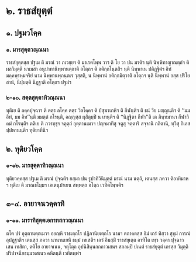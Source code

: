 <h1>๒. ราธสํยุตฺตํ</h1>
<h2>๑. ปฐมวโคฺค</h2>
<h3>๑. มารสุตฺตวณฺณนา</h3>
<p> ราธสํยุตฺตสฺส   ปฐเม ติ มรณํ วา ภเวยฺยฯ ติ มาเรตโพฺพ วาฯ ติ โย วา ปน มรติฯ นฺติ นิพฺพิทาญาณตฺถํฯ ติ ผลวิมุตฺติ นาเมสา อนุปาทานิพฺพานตฺถาติ อโตฺถฯ ติ  อติกฺกโนฺตสิฯ นฺติ นิพฺพาเน ปติฎฺฐิตํฯ อิทํ มคฺคพฺรหฺมจริยํ นาม นิพฺพานพฺภนฺตเร วุสฺสติ, น นิพฺพานํ อติกฺกมิตฺวาติ อโตฺถฯ นฺติ นิพฺพานํ อสฺส ปริโยสานํ, นิปฺผตฺติ นิฎฺฐาติ อโตฺถฯ ปฐมํฯ</p>


<h3>๒-๑๐. สตฺตสุตฺตาทิวณฺณนา</h3>
<p> ทุติเย ติ ลคฺคปุจฺฉาฯ ติ ตตฺร ลโคฺค ตตฺร วิลโคฺคฯ ติ ปํสุฆรเกหิฯ ติ กีฬนฺติฯ ติ ธนํ วิย มญฺญนฺติฯ ติ ‘‘มม อิทํ, มม อิท’’นฺติ มมตฺตํ กโรนฺติ, อญฺญสฺส ผุสิตุมฺปิ น เทนฺติฯ ติ ‘‘นิฎฺฐิตา กีฬา’’ติ เต ภินฺทมานา กีฬาวิคมํ กโรนฺติฯ ตติเย ติ ภวรชฺชุฯ จตุตฺถํ อุตฺตานเมวฯ ปญฺจมาทีสุ จตูสุ จตฺตาริ สจฺจานิ กถิตานิ, ทฺวีสุ กิเลสปฺปหานนฺติฯ ทุติยาทีนิฯ</p>

</p>


<h2>๒. ทุติยวโคฺค</h2>
<h3>๑-๑๒. มารสุตฺตาทิวณฺณนา</h3>
<p> ทุติยวคฺคสฺส  ปฐเม ติ มรณํ ปุจฺฉติฯ ยสฺมา ปน รูปาทิวินิมุตฺตํ มรณํ นาม นตฺถิ, เตนสฺส ภควา ติอาทิมาห ฯ ทุติเย ติ มรณธโมฺมฯ เอเตนุปาเยน สพฺพตฺถ อโตฺถ เวทิตโพฺพติฯ</p>

</p>


<h2>๓-๔. อายาจนวคฺคาทิ</h2>
<h3>๑-๑๑. มาราทิสุตฺตเอกาทสกวณฺณนา</h3>
<p> ตโต  ปรํ อุตฺตานตฺถเมวฯ อยญฺหิ ราธเตฺถโร ปฎิภานิยเตฺถโร นามฯ ตถาคตสฺส อิมํ เถรํ ทิสฺวา สุขุมํ การณํ อุปฎฺฐาติฯ เตนสฺส ภควา นานานเยหิ ธมฺมํ เทเสติฯ เอวํ อิมสฺมิํ ราธสํยุเตฺต อาทิโต เทฺว วคฺคา ปุจฺฉาวเสน เทสิตา, ตติโย อายาจเนน, จตุโตฺถ อุปนิสินฺนกกถาวเสนฯ สกลมฺปิ ปเนตํ ราธสํยุตฺตํ เถรสฺส วิมุตฺติปริปาจนียธมฺมวเสเนว คหิตนฺติ เวทิตพฺพํฯ</p>

</p>





